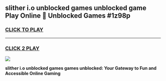 
## slither i.o unblocked games unblocked game Play Online 👋 Unblocked Games #1z98p
<h3>
<a href="https://premium.freeplayer.one?title=slither_i.o_unblocked_games&ref=21F">CLICK TO PLAY</a></h3>
<hr>

<h3>
<a href="https://premium.freeplayer.one?title=slither_i.o_unblocked_games&ref=21F">CLICK 2 PLAY</a>
  
</h3>

<a href="https://premium.freeplayer.one?title=slither_i.o_unblocked_games&ref=21F/"><img src="https://clearcache.store/games.png"></a>


**slither i.o unblocked games games unblocked: Your Gateway to Fun and Accessible Online Gaming**
